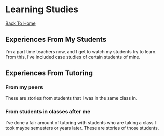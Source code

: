 Learning Studies
================
[Back To Home](../README.md)

## Experiences From My Students

I'm a part time teachers now, and I get to watch my students try to learn. From this, I've included case studies of certain students of mine.

## Experiences From Tutoring

### From my peers

These are stories from students that I was in the same class in.

### From students in classes after me

I've done a fair amount of tutoring with students who are taking a class I took maybe semesters or years later. These are stories of those students.